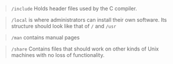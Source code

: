 > `/include`  Holds header files used by the C compiler.


> `/local` is where administrators can install their own software. Its structure should look like that of `/` and `/usr`

> `/man` contains manual pages

> `/share` Contains files that should work on other kinds of Unix machines with no loss of functionality.